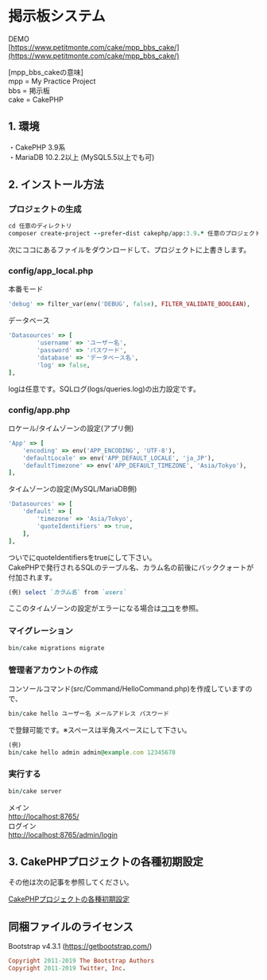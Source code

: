 # 掲示板システム
  
DEMO    
[https://www.petitmonte.com/cake/mpp_bbs_cake/](https://www.petitmonte.com/cake/mpp_bbs_cake/)  
  
[mpp_bbs_cakeの意味]  
mpp = My Practice Project  
bbs = 掲示板  
cake = CakePHP   
    
## 1. 環境
・CakePHP 3.9系  
・MariaDB 10.2.2以上 (MySQL5.5以上でも可)  
 
## 2. インストール方法
  
### プロジェクトの生成  
```rb
cd 任意のディレクトリ
composer create-project --prefer-dist cakephp/app:3.9.* 任意のプロジェクト名
```
次にココにあるファイルをダウンロードして、プロジェクトに上書きします。

### config/app_local.php
本番モード  
```rb
'debug' => filter_var(env('DEBUG', false), FILTER_VALIDATE_BOOLEAN),
```
データベース
```rb
'Datasources' => [
        'username' => 'ユーザー名',
        'password' => 'パスワード',
        'database' => 'データベース名', 
        'log' => false, 
],
```
logは任意です。SQLログ(logs/queries.log)の出力設定です。

### config/app.php
ロケール/タイムゾーンの設定(アプリ側)
```rb
'App' => [
    'encoding' => env('APP_ENCODING', 'UTF-8'),
    'defaultLocale' => env('APP_DEFAULT_LOCALE', 'ja_JP'),
    'defaultTimezone' => env('APP_DEFAULT_TIMEZONE', 'Asia/Tokyo'),
],
```
タイムゾーンの設定(MySQL/MariaDB側)
```rb
'Datasources' => [
    'default' => [
        'timezone' => 'Asia/Tokyo',
        'quoteIdentifiers' => true,
    ],
],
```
ついでにquoteIdentifiersをtrueにして下さい。  
CakePHPで発行されるSQLのテーブル名、カラム名の前後にバッククォートが付加されます。  
```rb
(例) select `カラム名` from `users`
```  
ここのタイムゾーンの設定がエラーになる場合は[ココ](https://www.petitmonte.com/php/cakephp_project.html#SQLSTATE[HY000])を参照。  
### マイグレーション
```rb
bin/cake migrations migrate
```
### 管理者アカウントの作成
コンソールコマンド(src/Command/HelloCommand.php)を作成していますので、
```rb
bin/cake hello ユーザー名 メールアドレス パスワード
```
で登録可能です。※スペースは半角スペースにして下さい。
```rb
(例)
bin/cake hello admin admin@example.com 12345678
```

### 実行する
```rb
bin/cake server
```
メイン    
[http://localhost:8765/](http://localhost:8765/)   
ログイン   
[http://localhost:8765/admin/login](http://localhost:8765/admin/login) 
  
## 3. CakePHPプロジェクトの各種初期設定
その他は次の記事を参照してください。  
  
[CakePHPプロジェクトの各種初期設定](https://www.petitmonte.com/php/cakephp_project.html)  

## 同梱ファイルのライセンス
Bootstrap v4.3.1 (https://getbootstrap.com/)  
```rb
Copyright 2011-2019 The Bootstrap Authors  
Copyright 2011-2019 Twitter, Inc.
```

